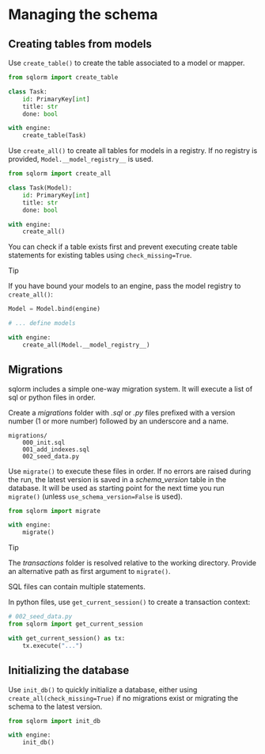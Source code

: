 # Managing the schema

## Creating tables from models

Use `create_table()` to create the table associated to a model or mapper.

```python
from sqlorm import create_table

class Task:
    id: PrimaryKey[int]
    title: str
    done: bool

with engine:
    create_table(Task)
```

Use `create_all()` to create all tables for models in a registry. If no registry is provided, `Model.__model_registry__` is used.

```python
from sqlorm import create_all

class Task(Model):
    id: PrimaryKey[int]
    title: str
    done: bool

with engine:
    create_all()
```

You can check if a table exists first and prevent executing create table statements for existing tables using `check_missing=True`.

> [!TIP]
> If you have bound your models to an engine, pass the model registry to `create_all()`:
> 
> ```python
> Model = Model.bind(engine)
> 
> # ... define models
> 
> with engine:
>     create_all(Model.__model_registry__)
> ```

## Migrations

sqlorm includes a simple one-way migration system. It will execute a list of sql or python files in order.

Create a *migrations* folder with *.sql* or *.py* files prefixed with a version number (1 or more number) followed by an underscore and a name.

```
migrations/
    000_init.sql
    001_add_indexes.sql
    002_seed_data.py
```

Use `migrate()` to execute these files in order. If no errors are raised during the run, the latest version is saved in a *schema_version* table in the database.
It will be used as starting point for the next time you run `migrate()` (unless `use_schema_version=False` is used).

```python
from sqlorm import migrate

with engine:
    migrate()
```

> [!TIP]
> The *transactions* folder is resolved relative to the working directory. Provide an alternative path as first argument to `migrate()`.

SQL files can contain multiple statements.

In python files, use `get_current_session()` to create a transaction context:

```python
# 002_seed_data.py
from sqlorm import get_current_session

with get_current_session() as tx:
    tx.execute("...")
```

## Initializing the database

Use `init_db()` to quickly initialize a database, either using `create_all(check_missing=True)` if no migrations exist or migrating the schema to the latest version.

```python
from sqlorm import init_db

with engine:
    init_db()
```
